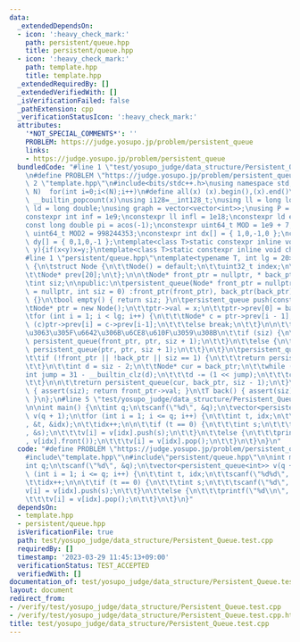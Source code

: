 ```yaml
---
data:
  _extendedDependsOn:
  - icon: ':heavy_check_mark:'
    path: persistent/queue.hpp
    title: persistent/queue.hpp
  - icon: ':heavy_check_mark:'
    path: template.hpp
    title: template.hpp
  _extendedRequiredBy: []
  _extendedVerifiedWith: []
  _isVerificationFailed: false
  _pathExtension: cpp
  _verificationStatusIcon: ':heavy_check_mark:'
  attributes:
    '*NOT_SPECIAL_COMMENTS*': ''
    PROBLEM: https://judge.yosupo.jp/problem/persistent_queue
    links:
    - https://judge.yosupo.jp/problem/persistent_queue
  bundledCode: "#line 1 \"test/yosupo_judge/data_structure/Persistent_Queue.test.cpp\"\
    \n#define PROBLEM \"https://judge.yosupo.jp/problem/persistent_queue\"\n\n#line\
    \ 2 \"template.hpp\"\n#include<bits/stdc++.h>\nusing namespace std;\n#define rep(i,\
    \ N)  for(int i=0;i<(N);i++)\n#define all(x) (x).begin(),(x).end()\n#define popcount(x)\
    \ __builtin_popcount(x)\nusing i128=__int128_t;\nusing ll = long long;\nusing\
    \ ld = long double;\nusing graph = vector<vector<int>>;\nusing P = pair<int, int>;\n\
    constexpr int inf = 1e9;\nconstexpr ll infl = 1e18;\nconstexpr ld eps = 1e-6;\n\
    const long double pi = acos(-1);\nconstexpr uint64_t MOD = 1e9 + 7;\nconstexpr\
    \ uint64_t MOD2 = 998244353;\nconstexpr int dx[] = { 1,0,-1,0 };\nconstexpr int\
    \ dy[] = { 0,1,0,-1 };\ntemplate<class T>static constexpr inline void chmax(T&x,T\
    \ y){if(x<y)x=y;}\ntemplate<class T>static constexpr inline void chmin(T&x,T y){if(x>y)x=y;}\n\
    #line 1 \"persistent/queue.hpp\"\ntemplate<typename T, int lg = 20>\nclass persistent_queue\
    \ {\n\tstruct Node {\n\t\tNode() = default;\n\t\tuint32_t index;\n\t\tT val;\n\
    \t\tNode* prev[20];\n\t};\n\n\tNode* front_ptr = nullptr, * back_ptr = nullptr;\n\
    \tint siz;\n\npublic:\n\tpersistent_queue(Node* front_ptr = nullptr, Node* back_ptr\
    \ = nullptr, int siz = 0) :front_ptr(front_ptr), back_ptr(back_ptr), siz(siz)\
    \ {}\n\tbool empty() { return siz; }\n\tpersistent_queue push(const T& x) {\n\t\
    \tNode* ptr = new Node();\n\t\tptr->val = x;\n\t\tptr->prev[0] = back_ptr;\n\t\
    \tfor (int i = 1; i < lg; i++) {\n\t\t\tNode* c = ptr->prev[i - 1];\n\t\t\tif\
    \ (c)ptr->prev[i] = c->prev[i-1];\n\t\t\telse break;\n\t\t}\n\n\t\t//\u7A7A\u3060\
    \u3063\u305F\u6642\u306B\u6CE8\u610F\u3059\u308B\n\t\tif (siz) {\n\t\t\treturn\
    \ persistent_queue(front_ptr, ptr, siz + 1);\n\t\t}\n\t\telse {\n\t\t\treturn\
    \ persistent_queue(ptr, ptr, siz + 1);\n\t\t}\n\t}\n\tpersistent_queue pop() {\n\
    \t\tif (!front_ptr || !back_ptr || siz == 1) {\n\t\t\treturn persistent_queue();\n\
    \t\t}\n\t\tint d = siz - 2;\n\t\tNode* cur = back_ptr;\n\t\twhile (d) {\n\t\t\t\
    int jump = 31 - __builtin_clz(d);\n\t\t\td -= (1 << jump);\n\t\t\tcur = cur->prev[jump];\n\
    \t\t}\n\n\t\treturn persistent_queue(cur, back_ptr, siz - 1);\n\t}\n\n\tT front()\
    \ { assert(siz); return front_ptr->val; }\n\tT back() { assert(siz); return back_ptr->val;\
    \ }\n};\n#line 5 \"test/yosupo_judge/data_structure/Persistent_Queue.test.cpp\"\
    \n\nint main() {\n\tint q;\n\tscanf(\"%d\", &q);\n\tvector<persistent_queue<int>>\
    \ v(q + 1);\n\tfor (int i = 1; i <= q; i++) {\n\t\tint t, idx;\n\t\tscanf(\"%d%d\"\
    , &t, &idx);\n\t\tidx++;\n\n\t\tif (t == 0) {\n\t\t\tint s;\n\t\t\tscanf(\"%d\"\
    , &s);\n\t\t\tv[i] = v[idx].push(s);\n\t\t}\n\t\telse {\n\t\t\tprintf(\"%d\\n\"\
    , v[idx].front());\n\t\t\tv[i] = v[idx].pop();\n\t\t}\n\t}\n}\n"
  code: "#define PROBLEM \"https://judge.yosupo.jp/problem/persistent_queue\"\n\n\
    #include\"template.hpp\"\n#include\"persistent/queue.hpp\"\n\nint main() {\n\t\
    int q;\n\tscanf(\"%d\", &q);\n\tvector<persistent_queue<int>> v(q + 1);\n\tfor\
    \ (int i = 1; i <= q; i++) {\n\t\tint t, idx;\n\t\tscanf(\"%d%d\", &t, &idx);\n\
    \t\tidx++;\n\n\t\tif (t == 0) {\n\t\t\tint s;\n\t\t\tscanf(\"%d\", &s);\n\t\t\t\
    v[i] = v[idx].push(s);\n\t\t}\n\t\telse {\n\t\t\tprintf(\"%d\\n\", v[idx].front());\n\
    \t\t\tv[i] = v[idx].pop();\n\t\t}\n\t}\n}"
  dependsOn:
  - template.hpp
  - persistent/queue.hpp
  isVerificationFile: true
  path: test/yosupo_judge/data_structure/Persistent_Queue.test.cpp
  requiredBy: []
  timestamp: '2023-03-29 11:45:13+09:00'
  verificationStatus: TEST_ACCEPTED
  verifiedWith: []
documentation_of: test/yosupo_judge/data_structure/Persistent_Queue.test.cpp
layout: document
redirect_from:
- /verify/test/yosupo_judge/data_structure/Persistent_Queue.test.cpp
- /verify/test/yosupo_judge/data_structure/Persistent_Queue.test.cpp.html
title: test/yosupo_judge/data_structure/Persistent_Queue.test.cpp
---
```

